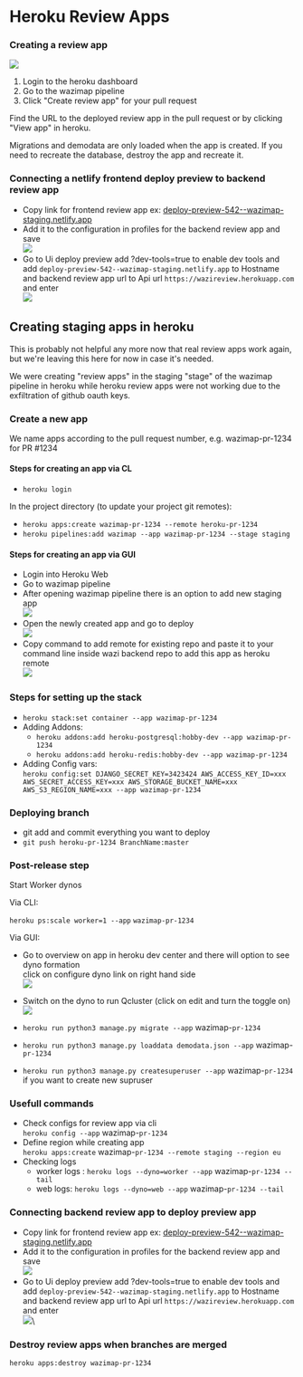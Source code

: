# Heroku Review Apps

### Creating a review app

![](../.gitbook/assets/Screenshot_2022-05-29_16-55-42.png)

1. Login to the heroku dashboard
2. Go to the wazimap pipeline
3. Click "Create review app" for your pull request

Find the URL to the deployed review app in the pull request or by clicking "View app" in heroku.

Migrations and demodata are only loaded when the app is created. If you need to recreate the database, destroy the app and recreate it.

### Connecting a netlify frontend deploy preview to backend review app

* Copy link for frontend review app ex: [deploy-preview-542--wazimap-staging.netlify.app](https://deploy-preview-542--wazimap-staging.netlify.app/)
* Add it to the configuration in profiles for the backend review app and save\
  ![](<../.gitbook/assets/Screenshot 2022-05-18 at 5.42.54 PM.png>)
* Go to Ui deploy preview add ?dev-tools=true to enable dev tools and add `deploy-preview-542--wazimap-staging.netlify.app` to Hostname and backend review app url to Api url `https://wazireview.herokuapp.com` and enter\
  ![](<../.gitbook/assets/Screenshot 2022-05-18 at 5.44.34 PM (1).png>)

## Creating staging apps in heroku

This is probably not helpful any more now that real review apps work again, but we're leaving this here for now in case it's needed.

We were creating "review apps" in the staging "stage" of the wazimap pipeline in heroku while heroku review apps were not working due to the exfiltration of github oauth keys.

### Create a new app

We name apps according to the pull request number, e.g. wazimap-pr-1234 for PR #1234

#### Steps for creating an app via CL

* `heroku login`

In the project directory (to update your project git remotes):

* `heroku apps:create wazimap-pr-1234 --remote heroku-pr-1234`
* `heroku pipelines:add wazimap --app wazimap-pr-1234 --stage staging`

#### Steps for creating an app via GUI

* Login into Heroku Web
* Go to wazimap pipeline
* After opening wazimap pipeline there is an option to add new staging app\
  ![](<../.gitbook/assets/Screenshot 2022-05-18 at 11.36.06 AM.png>)
* Open the newly created app and go to deploy\
  ![](<../.gitbook/assets/Screenshot 2022-05-18 at 11.39.26 AM (1).png>)
* Copy command to add remote for existing repo and paste it to your command line inside wazi backend repo to add this app as heroku remote\
  ![](<../.gitbook/assets/Screenshot 2022-05-18 at 11.41.56 AM (1).png>)



### Steps for setting up the stack

* `heroku stack:set container --app wazimap-pr-1234`
* Adding Addons:
  * `heroku addons:add heroku-postgresql:hobby-dev --app wazimap-pr-1234`
  * `heroku addons:add heroku-redis:hobby-dev --app wazimap-pr-1234`
* Adding Config vars:\
  `heroku config:set DJANGO_SECRET_KEY=3423424 AWS_ACCESS_KEY_ID=xxx AWS_SECRET_ACCESS_KEY=xxx AWS_STORAGE_BUCKET_NAME=xxx AWS_S3_REGION_NAME=xxx --app wazimap-pr-1234`

### Deploying branch

* git add and commit everything you want to deploy
* `git push heroku-pr-1234 BranchName:master`

### Post-release step

Start Worker dynos

Via CLI:

`heroku ps:scale worker=1 --app` `wazimap-pr-1234`

Via GUI:

* Go to overview on app in heroku dev center and there will option to see dyno formation\
  click on configure dyno link on right hand side\
  ![](<../.gitbook/assets/Screenshot 2022-05-24 at 1.14.55 PM (1).png>)
* Switch on the dyno to run Qcluster (click on edit and turn the toggle on)\
  ![](<../.gitbook/assets/Screenshot 2022-05-24 at 1.17.21 PM.png>)



* `heroku run python3 manage.py migrate --app` wazimap-`pr-1234`
* `heroku run python3 manage.py loaddata demodata.json --app` wazimap-`pr-1234`
* `heroku run python3 manage.py createsuperuser --app` wazimap-`pr-1234` if you want to create new supruser

### Usefull commands

* Check configs for review app via cli\
  `heroku config --app` wazimap-`pr-1234`
* Define region while creating app\
  `heroku apps:create` wazimap-`pr-1234 --remote staging --region eu`
* Checking logs
  * worker logs : `heroku logs --dyno=worker --app` wazimap-`pr-1234 --tail`
  * web logs: `heroku logs --dyno=web --app` wazimap-`pr-1234 --tail`



### Connecting backend review app to deploy preview app

* Copy link for frontend review app ex: [deploy-preview-542--wazimap-staging.netlify.app](https://deploy-preview-542--wazimap-staging.netlify.app/)
* Add it to the configuration in profiles for the backend review app and save\
  ![](<../.gitbook/assets/Screenshot 2022-05-18 at 5.42.54 PM.png>)
* Go to Ui deploy preview add ?dev-tools=true to enable dev tools and add `deploy-preview-542--wazimap-staging.netlify.app` to Hostname and backend review app url to Api url `https://wazireview.herokuapp.com` and enter\
  ![](<../.gitbook/assets/Screenshot 2022-05-18 at 5.44.34 PM (1).png>)\


### Destroy review apps when branches are merged

`heroku apps:destroy wazimap-pr-1234`
